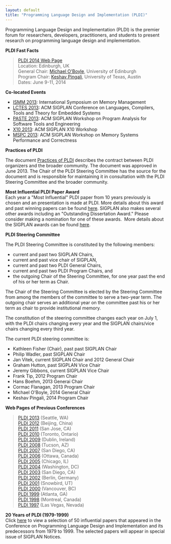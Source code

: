 ```yaml
---
layout: default
title: "Programming Language Design and Implementation (PLDI)"
---
```

Programming Language Design and Implementation (PLDI) is the
premier forum for researchers, developers, practitioners, and
students to present research on programming language design and
implementation.   

**PLDI Fast Facts**
> [PLDI 2014 Web Page](http://conferences.inf.ed.ac.uk/pldi2014/)  
> Location: Edinburgh, UK  
> General Chair: [Michael O'Boyle](http://www.dcs.ed.ac.uk/home/mob/),
> University of Edinburgh   
> Program Chair:
> [Keshav Pingali](http://www.cs.utexas.edu/~pingali/),
> University of Texas, Austin  
> Dates: June 9-11, 2014



**Co-located Events**

-   [ISMM 2013]( http://www.cs.technion.ac.il/~erez/ismm13/): International
    Symposium on Memory Management
-   [LCTES 2013](http://www.dcs.gla.ac.uk/conferences/lctes13/): ACM SIGPLAN
    Conference on Languages, Compilers, Tools and Theory for Embedded
    Systems
-   [PASTE 2013](http://dept.cs.williams.edu/PASTE2013/index.html): ACM SIGPLAN
     Workshop on Program Analysis for Software Tools and Engineering 
-   [X10 2013](http://x10-lang.org/workshop/workshop13.html): ACM SIGPLAN X10 Workshop
-   [MSPC 2013](http://safari.ece.cmu.edu/MSPC2013/): ACM SIGPLAN Workshop on Memory Systems Performance and Correctness



**Practices of PLDI**

The document [Practices of PLDI](http://www.sigplan.org/sites/default/files/PracticesofPLDI.pdf) describes the contract between PLDI organizers and the broader community.  The document was approved in June 2013.  The Chair of the PLDI Steering Committee has the source for the document and is responsible for maintaining it in consultation with the PLDI Steering Committee and the broader community.  



**Most Influential PLDI Paper Award**  
Each year a "Most Influential" PLDI paper from 10 years previously is chosen and an
presentation is made at PLDI. More details about this award and
past winning papers can be found [here](Awards/Conferences/PLDI/Main). SIGPLAN
also makes several other awards including an "Outstanding
Dissertation Award." Please consider making a nomination for one of
these awards.&#160; More details about the SIGPLAN awards can be found
[here](Awards/Main).


**PLDI Steering Committee**

The PLDI Steering Committee is constituted by the following
members:

-   current and past two SIGPLAN Chairs,
-   current and past vice chair of SIGPLAN,
-   current and past two PLDI General Chairs,
-   current and past two PLDI Program Chairs, and
-   the outgoing Chair of the Steering Committee, for one year past the end of his or her term as Chair.

The Chair of the Steering Committee is elected by the Steering Committee from among the members of the committee to serve a two-year term.  The outgoing chair serves an additional year on the committee past his or her term as chair to provide institutional memory.  

The constitution of the steering committee changes each year on
July 1, with the PLDI chairs changing every year and the SIGPLAN
chairs/vice chairs changing every third year. 

The current PLDI steering committee is:

-   Kathleen Fisher (Chair), past past SIGPLAN Chair
-   Philip Wadler, past SIGPLAN Chair
-   Jan Vitek, current SIGPLAN Chair and 2012 General Chair
-   Graham Hutton, past SIGPLAN Vice Chair
-   Jeremy Gibbons, current SIGPLAN Vice Chair
-   Frank Tip, 2012 Program Chair
-   Hans Boehm, 2013 Generai Chair
-   Cormac Flanagan, 2013 Program Chair
-   Michael O'Boyle, 2014 General Chair
-   Keshav Pingali, 2014 Program Chair


**Web Pages of Previous Conferences**  
> [PLDI 2013](http://pldi2013.ucombinator.org/)  (Seattle, WA)  
> [PLDI 2012](http://http://pldi12.cs.purdue.edu/)  (Beijing, China)   
> [PLDI 2011](http://pldi11.cs.utah.edu/) (San Jose, CA)  
> [PLDI 2010](http://cs.stanford.edu/pldi10/) (Toronto, Ontario)  
> [PLDI 2009](http://www-plan.cs.colorado.edu/~pldi09/) (Dublin, Ireland)  
> [PLDI 2008](http://pldi2008.cs.ucr.edu/) (Tucson, AZ)  
> [PLDI 2007](http://ties.ucsd.edu/PLDI/) (San Diego, CA)  
> [PLDI 2006](http://research.microsoft.com/conferences/pldi06/) (Ottawa, Canada)  
> [PLDI 2005](http://www.research.ibm.com/pldi2005/) (Chicago, IL)  
> [PLDI 2004](http://www.cs.umd.edu/~pugh/pldi04/) (Washington, DC)  
> [PLDI 2003](http://www.cs.arizona.edu/PLDI2003/) (San Diego, CA)  
> [PLDI 2002](http://sunshine.cs.uni-dortmund.de/~knoop/PLDI2002/pldi2002_main.html) (Berlin, Germany)  
> [PLDI 2001](pldi/pldi2001/pldi2001.htm) (Snowbird, UT)   
> [PLDI 2000](http://www.research.microsoft.com/~larus/pldi2000/pldi2000.htm) (Vancouver, BC)   
> [PLDI 1999](http://www.cs.rutgers.edu/pldi99/) (Atlanta, GA)   
> [PLDI 1998](pldi/pldi1998/index.htm) (Montreal, Canada)   
> [PLDI 1997](http://www.cs.bu.edu/pub/pldi97/) (Las Vegas, Nevada)  

**20 Years of PLDI (1979-1999)**  
Click [here](http://www.cs.utexas.edu/users/mckinley/20-years.html)
to view a selection of 50 influential papers that appeared in the
Conference on Programming Language Design and Implementation and
its predecessors from 1979 to 1999. The selected papers will
appear in special issue of SIGPLAN Notices.
